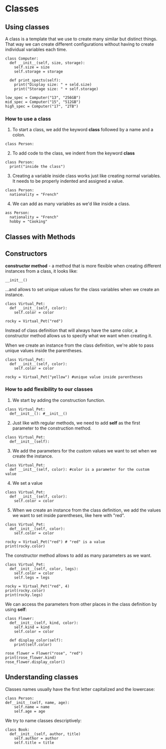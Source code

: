 # Classes

## Using classes
A class is a template that we use to create many similar but distinct things. That way we can create different configurations without having to create individual variables each time.
```
class Computer:
  def __init__(self, size, storage):
    self.size = size
    self.storage = storage

  def print_spects(self):
    print("Display size: " + seld.size)
    print("Storage size: " + self.storage)

low_spec = Computer("13", "256GB")
mid_spec = Computer("15", "512GB")
high_spec = Computer("17", "2TB")
```
### How to use a class
1. To start a class, we add the keyword <b>class</b> followed by a name and a colon.
```
class Person:
```
2. To add code to the class, we indent from the keyword <b>class</b>
```
class Person:
  print("inside the class")
```
3. Creating a variable inside class works just like creating normal variables. It needs to be properly indented and assigned a value.
```
class Person:
  nationality = "French"
```
4. We can add as many variables as we'd like inside a class.
```
ass Person:
  nationality = "French"
  hobby = "Cooking"
```

## Classes with Methods

## Constructors

<b> constructor method</b> - a method that is more flexible when creating different instances from a class, it looks like:
```
__init__()
```
...and allows to set unique values for the class variables when we create an instance.

```
class Virtual_Pet:
  def __init__(self, color):
    self.color = color

rocky = Virtual_Pet("red")
```
Instead of class definition that will always have the same color, a constructor method allows us to specify what we want when creating it. 
<br>

When we create an instance from the class definition, we're able to pass unique values inside the parentheses.

```
class Virtual_Pet:
  def __init__(self, color):
    self.color = color

rocky = Virtual_Pet("yellow") #unique value inside parentheses
```

### How to add flexibility to our classes

1) We start by adding the construction function.
```
class Virtual_Pet:
  def__init__(): #__init__()
```


2) Just like with regular methods, we need to add <b>self</b> as the first parameter to the construction method.

```
class Virtual_Pet:
  def__init__(self):
```
3. We add the parameters for the custom values we want to set when we create the instance.
```
class Virtual_Pet:
  def __init__(self, color): #color is a parameter for the custom value
```
4. We set a value

```
class Virtual_Pet:
  def __init__(self, color):
    self.color = color
```
5. When we create an instance from the class definition, we add the values we want to set inside parentheses, like here with "red".
```
class Virtual_Pet:
  def__init__(self, color):
    self.color = color

rocky = Virtual_Pet("red") # "red" is a value
print(rocky.color)
```
The constructor method allows to add as many parameters as we want.
```
class Virtual_Pet:
  def__init__(self, color, legs):
    self.color = color
    self.legs = legs

rocky = Virtual_Pet("red", 4)
print(rocky.color)
print(rocky.legs)
```
We can access the parameters from other places in the class definition by using <b>self</b>:
```
class Flower:
  def__init__(self, kind, color):
    self.kind = kind
    self.color = color

  def display_color(self):
    print(self.color)

rose_flower = Flower("rose", "red")
print(rose_flower.kind)
rose_flower.display_color()
```
## Understanding classes

Classes names usually have the first letter capitalized and the lowercase:

```
class Person:
def__init__(self, name, age):
    self.name = name
    self.age = age
```
We try to name classes descriptively:
```
class Book:
  def__init__(self, author, title)
    self.author = author
    self.title = title
```

